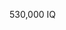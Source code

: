 530,000 IQ

<!---
lyphrowny/lyphrowny is a ✨ special ✨ repository because its `README.md` (this file) appears on your GitHub profile.
You can click the Preview link to take a look at your changes.
--->
